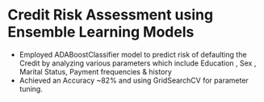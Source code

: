 # Credit Risk Assessment using Ensemble Learning Models
- Employed ADABoostClassifier model to predict risk of defaulting the Credit by analyzing various parameters which include Education , Sex , Marital Status, Payment frequencies & history
- Achieved an Accuracy ~82% and using GridSearchCV for parameter tuning.
